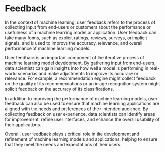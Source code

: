 # Feedback

In the context of machine learning, user feedback refers to the process of collecting input from end-users or customers about the performance or usefulness of a machine learning model or application. User feedback can take many forms, such as explicit ratings, reviews, surveys, or implicit signals, and is used to improve the accuracy, relevance, and overall performance of machine learning models.

User feedback is an important component of the iterative process of machine learning model development. By gathering input from end-users, data scientists can gain insights into how well a model is performing in real-world scenarios and make adjustments to improve its accuracy or relevance. For example, a recommendation engine might collect feedback on the quality of its recommendations or an image recognition system might solicit feedback on the accuracy of its classifications.

In addition to improving the performance of machine learning models, user feedback can also be used to ensure that machine learning applications are aligned with the needs and preferences of their intended audience. By collecting feedback on user experience, data scientists can identify areas for improvement, refine user interfaces, and enhance the overall usability of their applications.

Overall, user feedback plays a critical role in the development and refinement of machine learning models and applications, helping to ensure that they meet the needs and expectations of their users.
